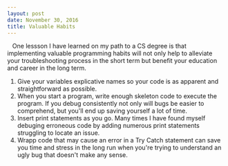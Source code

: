 ```yaml
---
layout: post
date: November 30, 2016
title: Valuable Habits
---
```



&nbsp;&nbsp;&nbsp;One lessson I have learned on my path to a CS degree is that implementing valuable programming habits will not only help to alleviate your troubleshooting process in the short term but benefit your education and career in the long term.


1. Give your variables explicative names so your code is as apparent and straightforward as possible. 
2. When you start a program, write enough skeleton code to execute the program. If you debug consistently not only will bugs be easier to comprehend, but you'll end up saving yourself a lot of time. 
3. Insert print statements as you go. Many times I have found myself debuging erroneous code by adding numerous print statements struggling to locate an issue. 
4. Wrapp code that may cause an error in a Try Catch statement can save you time and stress in the long run when you're trying to understand an ugly bug that doesn't make any sense.




